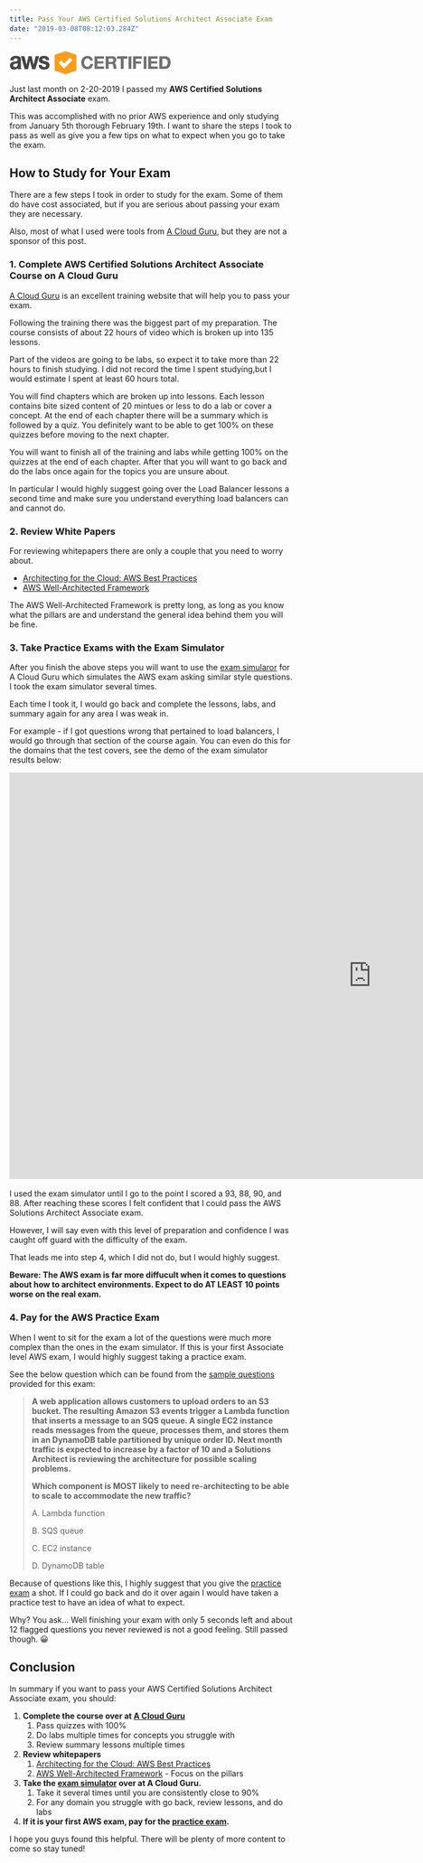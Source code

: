 ```yaml
---
title: Pass Your AWS Certified Solutions Architect Associate Exam
date: "2019-03-08T08:12:03.284Z"
---
```

![AWS Certified Solutions Architect Associate Logo](AWS_Certified_Logo_SAA_294x230_Color.png)

Just last month on 2-20-2019 I passed my **AWS Certified Solutions Architect Associate** exam. 

This was accomplished with no prior AWS experience and only studying from January 5th thorough February 19th. I want to share the steps I took to pass as well as give you a few tips on what to expect when you go to take the exam. 

## How to Study for Your Exam

There are a few steps I took in order to study for the exam. Some of them do have cost associated, but if you are serious about passing your exam they are necessary. 

Also, most of what I used were tools from [A Cloud Guru](acloud.guru), but they are not a sponsor of this post. 

### 1. Complete AWS Certified Solutions Architect Associate Course on A Cloud Guru

[A Cloud Guru](acloud.guru) is an excellent training website that will help you to pass your exam. 

Following the training there was the biggest part of my preparation. The course consists of about 22 hours of video which is broken up into 135 lessons. 

Part of the videos are going to be labs, so expect it to take more than 22 hours to finish studying. I did not record the time I spent studying,but I would estimate I spent at least 60 hours total. 

You will find chapters which are broken up into lessons. Each lesson contains bite sized content of 20 mintues or less to do a lab or cover a concept. At the end of each chapter there will be a summary which is followed by a quiz. You definitely want to be able to get 100% on these quizzes before moving to the next chapter. 

You will want to finish all of the training and labs while getting 100% on the quizzes at the end of each chapter. After that you will want to go back and do the labs once again for the topics you are unsure about. 

In particular I would highly suggest going over the Load Balancer lessons a second time and make sure you understand everything load balancers can and cannot do. 

### 2. Review White Papers

For reviewing whitepapers there are only a couple that you need to worry about.

- [Architecting for the Cloud: AWS Best Practices](https://d0.awsstatic.com/whitepapers/AWS_Cloud_Best_Practices.pdf)
- [AWS Well-Architected Framework](https://d1.awsstatic.com/whitepapers/architecture/AWS_Well-Architected_Framework.pdf)

The AWS Well-Architected Framework is pretty long, as long as you know what the pillars are and understand the general idea behind them you will be fine.

### 3. Take Practice Exams with the Exam Simulator

After you finish the above steps you will want to use the [exam simularor](https://help.acloud.guru/hc/en-us/articles/115004506854-The-A-Cloud-Guru-Exam-Simulator-) for A Cloud Guru which simulates the AWS exam asking similar style questions. I took the exam simulator several times. 

Each time I took it, I would go back and complete the lessons, labs, and summary again for any area I was weak in. 

For example - if I got questions wrong that pertained to load balancers, I would go through that section of the course again. You can even do this for the domains that the test covers, see the demo of the exam simulator results below:

<iframe width="1280" height="720" src="https://www.youtube.com/embed/yQQYaWgSQiE?rel=0" frameborder="0" allow="accelerometer; autoplay; encrypted-media; gyroscope; picture-in-picture" allowfullscreen></iframe>

I used the exam simulator until I go to the point I scored a 93, 88, 90, and 88. After reaching these scores I felt confident that I could pass the AWS Solutions Architect Associate exam. 

However, I will say even with this level of preparation and confidence I was caught off guard with the difficulty of the exam. 

That leads me into step 4, which I did not do, but I would highly suggest.

**Beware: The AWS exam is far more diffucult when it comes to questions about how to architect environments. Expect to do AT LEAST 10 points worse on the real exam.**

### 4. Pay for the AWS Practice Exam

When I went to sit for the exam a lot of the questions were much more complex than the ones in the exam simulator. If this is your first Associate level AWS exam,  I would highly suggest taking a practice exam. 

See the below question which can be found from the [sample questions](https://d1.awsstatic.com/training-and-certification/docs/AWS_Certified_Solutions_Architect_Associate_Sample_Questions.pdf) provided for this exam:

> **A web application allows customers to upload orders to an S3 bucket. The resulting Amazon S3 events trigger a Lambda function that inserts a message to an SQS queue. A single EC2 instance reads messages from the queue, processes them, and stores them in an DynamoDB table partitioned by unique order ID. Next month traffic is expected to increase by a factor of 10 and a Solutions Architect is reviewing the architecture for possible scaling problems.**
>
> **Which component is MOST likely to need re-architecting to be able to scale to accommodate the new traffic?**
>
> A. Lambda function
>
> B. SQS queue
>
> C. EC2 instance
>
> D. DynamoDB table

Because of questions like this, I highly suggest that you give the [practice exam](https://www.aws.training/certification?src=cert-prep) a shot. If I could go back and do it over again I would have taken a practice test to have an idea of what to expect. 

Why? You ask... Well finishing your exam with only 5 seconds left and about 12 flagged questions you never reviewed is not a good feeling. Still passed though. 😀

## Conclusion

In summary if you want to pass your AWS Certified Solutions Architect Associate exam, you should:

1. **Complete the course over at [A Cloud Guru](https://acloud.guru/)**
   1. Pass quizzes with 100%
   2. Do labs multiple times for concepts you struggle with
   3. Review summary lessons multiple times
2. **Review whitepapers**
   1. [Architecting for the Cloud: AWS Best Practices](https://d0.awsstatic.com/whitepapers/AWS_Cloud_Best_Practices.pdf)
   2. [AWS Well-Architected Framework](https://d1.awsstatic.com/whitepapers/architecture/AWS_Well-Architected_Framework.pdf) - Focus on the pillars
3. **Take the [exam simulator](https://help.acloud.guru/hc/en-us/articles/115004506854-The-A-Cloud-Guru-Exam-Simulator-) over at A Cloud Guru.**
   1. Take it several times until you are consistently close to 90%
   2. For any domain you struggle with go back, review lessons, and do labs
4. **If it is your first AWS exam, pay for the [practice exam](https://www.aws.training/certification?src=cert-prep).**

I hope you guys found this helpful. There will be plenty of more content to come so stay tuned!